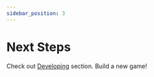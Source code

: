 ```yaml
---
sidebar_position: 3
---
```


# Next Steps

Check out [Developing](/docs/developing/create-project.md) section. Build a new game!
